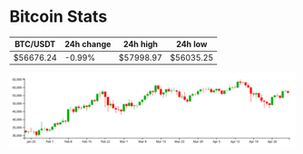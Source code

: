 # Bitcoin Stats

BTC/USDT|24h change|24h high|24h low|
|---|---|---|---|
|$56676.24|-0.99%|$57998.97|$56035.25|

<img src="./chart.svg">
